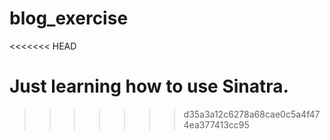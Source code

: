 blog_exercise
=============
<<<<<<< HEAD

Just learning how to use Sinatra.
=======
>>>>>>> d35a3a12c6278a68cae0c5a4f474ea377413cc95
